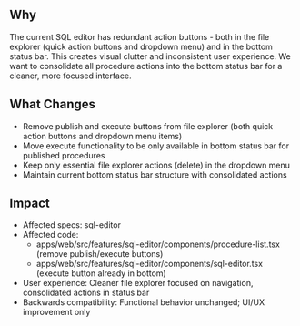 ## Why

The current SQL editor has redundant action buttons - both in the file explorer (quick action buttons and dropdown menu) and in the bottom status bar. This creates visual clutter and inconsistent user experience. We want to consolidate all procedure actions into the bottom status bar for a cleaner, more focused interface.

## What Changes

- Remove publish and execute buttons from file explorer (both quick action buttons and dropdown menu items)
- Move execute functionality to be only available in bottom status bar for published procedures
- Keep only essential file explorer actions (delete) in the dropdown menu
- Maintain current bottom status bar structure with consolidated actions

## Impact

- Affected specs: sql-editor
- Affected code: 
  - apps/web/src/features/sql-editor/components/procedure-list.tsx (remove publish/execute buttons)
  - apps/web/src/features/sql-editor/components/sql-editor.tsx (execute button already in bottom)
- User experience: Cleaner file explorer focused on navigation, consolidated actions in status bar
- Backwards compatibility: Functional behavior unchanged; UI/UX improvement only
